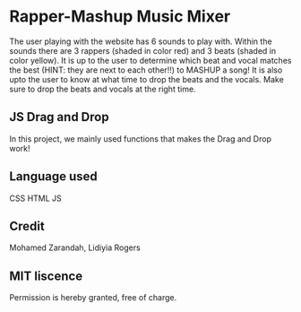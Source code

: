 # Rapper-Mashup Music Mixer 
The user playing with the website has 6 sounds to play with. Within the sounds there are 3 rappers (shaded in color red) and 3 beats (shaded in color yellow). It is up to the user to determine which beat and vocal matches the best (HINT: they are next to each other!!) to MASHUP a song! It is also upto the user to know at what time to drop the beats and the vocals. Make sure to drop the beats and vocals at the right time.

## JS Drag and Drop
In this project, we mainly used functions that makes the Drag and Drop work! 

## Language used
CSS
HTML
JS

## Credit
Mohamed Zarandah, 
Lidiyia Rogers

## MIT liscence
Permission is hereby granted, free of charge.
